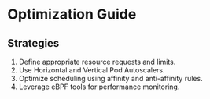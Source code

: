 # Optimization Guide

## Strategies
1. Define appropriate resource requests and limits.
2. Use Horizontal and Vertical Pod Autoscalers.
3. Optimize scheduling using affinity and anti-affinity rules.
4. Leverage eBPF tools for performance monitoring.
